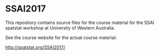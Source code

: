 # SSAI2017 

This repository contains source files for the course material for the
SSAI spatstat workshop at University of Western Australia.

See the course website for the actual course material:

http://spatstat.org/SSAI2017/
